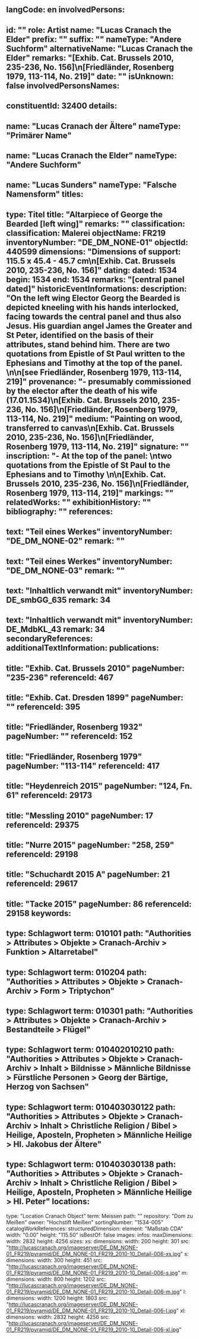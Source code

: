 langCode: en
involvedPersons: 
 - 
   id: ""
  role: Artist
  name: "Lucas Cranach the Elder"
  prefix: ""
  suffix: ""
  nameType: "Andere Suchform"
  alternativeName: "Lucas Cranach the Elder"
  remarks: "[Exhib. Cat. Brussels 2010, 235-236, No. 156]\n[Friedländer, Rosenberg 1979, 113-114, No. 219]"
  date: ""
  isUnknown: false
involvedPersonsNames: 
 - 
   constituentId: 32400
  details: 
   - 
   name: "Lucas Cranach der Ältere"
    nameType: "Primärer Name"
   - 
   name: "Lucas Cranach the Elder"
    nameType: "Andere Suchform"
   - 
   name: "Lucas Sunders"
    nameType: "Falsche Namensform"
titles: 
 - 
   type: Titel
  title: "Altarpiece of George the Bearded [left wing]"
  remarks: ""
classification: 
 classification: Malerei
objectName: FR219
inventoryNumber: "DE_DM_NONE-01"
objectId: 440599
dimensions: "Dimensions of support: 115.5 x 45.4 - 45.7 cm\n[Exhib. Cat. Brussels 2010, 235-236, No. 156]"
dating: 
 dated: 1534
 begin: 1534
 end: 1534
 remarks: "[central panel dated]"
 historicEventInformations: 
description: "On the left wing Elector Georg the Bearded is depicted kneeling with his hands interlocked, facing towards the central panel and thus also Jesus. His guardian angel James the Greater and St Peter, identified on the basis of their attributes, stand behind him. There are two quotations from Epistle of St Paul written to the Ephesians and Timothy at the top of the panel. \n\n[see Friedländer, Rosenberg 1979, 113-114, 219]"
provenance: "- presumably commissioned by the elector after the death of his wife (17.01.1534)\n[Exhib. Cat. Brussels 2010, 235-236, No. 156]\n[Friedländer, Rosenberg 1979, 113-114, No. 219]"
medium: "Painting on wood, transferred to canvas\n[Exhib. Cat. Brussels 2010, 235-236, No. 156]\n[Friedländer, Rosenberg 1979, 113-114, No. 219]"
signature: ""
inscription: "- At the top of the panel: \ntwo quotations from the Epistle of St Paul to the Ephesians and to Timothy \n\n[Exhib. Cat. Brussels 2010, 235-236, No. 156]\n[Friedländer, Rosenberg 1979, 113-114, 219]"
markings: ""
relatedWorks: ""
exhibitionHistory: ""
bibliography: ""
references: 
 - 
   text: "Teil eines Werkes"
  inventoryNumber: "DE_DM_NONE-02"
  remark: ""
 - 
   text: "Teil eines Werkes"
  inventoryNumber: "DE_DM_NONE-03"
  remark: ""
 - 
   text: "Inhaltlich verwandt mit"
  inventoryNumber: DE_smbGG_635
  remark: 34
 - 
   text: "Inhaltlich verwandt mit"
  inventoryNumber: DE_MdbKL_43
  remark: 34
secondaryReferences: 
additionalTextInformation: 
publications: 
 - 
   title: "Exhib. Cat. Brussels 2010"
  pageNumber: "235-236"
  referenceId: 467
 - 
   title: "Exhib. Cat. Dresden 1899"
  pageNumber: ""
  referenceId: 395
 - 
   title: "Friedländer, Rosenberg 1932"
  pageNumber: ""
  referenceId: 152
 - 
   title: "Friedländer, Rosenberg 1979"
  pageNumber: "113-114"
  referenceId: 417
 - 
   title: "Heydenreich 2015"
  pageNumber: "124, Fn. 61"
  referenceId: 29173
 - 
   title: "Messling 2010"
  pageNumber: 17
  referenceId: 29375
 - 
   title: "Nurre 2015"
  pageNumber: "258, 259"
  referenceId: 29198
 - 
   title: "Schuchardt 2015 A"
  pageNumber: 21
  referenceId: 29617
 - 
   title: "Tacke 2015"
  pageNumber: 86
  referenceId: 29158
keywords: 
 - 
   type: Schlagwort
  term: 010101
  path: "Authorities > Attributes > Objekte > Cranach-Archiv > Funktion > Altarretabel"
 - 
   type: Schlagwort
  term: 010204
  path: "Authorities > Attributes > Objekte > Cranach-Archiv > Form > Triptychon"
 - 
   type: Schlagwort
  term: 010301
  path: "Authorities > Attributes > Objekte > Cranach-Archiv > Bestandteile > Flügel"
 - 
   type: Schlagwort
  term: 010402010210
  path: "Authorities > Attributes > Objekte > Cranach-Archiv > Inhalt > Bildnisse > Männliche Bildnisse > Fürstliche Personen > Georg der Bärtige, Herzog von Sachsen"
 - 
   type: Schlagwort
  term: 010403030122
  path: "Authorities > Attributes > Objekte > Cranach-Archiv > Inhalt > Christliche Religion / Bibel > Heilige, Aposteln, Propheten > Männliche Heilige > Hl. Jakobus der Ältere"
 - 
   type: Schlagwort
  term: 010403030138
  path: "Authorities > Attributes > Objekte > Cranach-Archiv > Inhalt > Christliche Religion / Bibel > Heilige, Aposteln, Propheten > Männliche Heilige > Hl. Peter"
locations: 
 - 
   type: "Location Cranach Object"
  term: Meissen
  path: ""
repository: "Dom zu Meißen"
owner: "Hochstift Meißen"
sortingNumber: "1534-005"
catalogWorkReferences: 
structuredDimension: 
 element: "Maßstab CDA"
 width: "0.00"
 height: "115.50"
isBestOf: false
images: 
 infos: 
  maxDimensions: 
   width: 2832
   height: 4256
 sizes: 
  xs: 
   dimensions: 
    width: 200
    height: 301
   src: "http://lucascranach.org/imageserver/DE_DM_NONE-01_FR219/pyramid/DE_DM_NONE-01_FR219_2010-10_Detail-006-xs.jpg"
  s: 
   dimensions: 
    width: 300
    height: 451
   src: "http://lucascranach.org/imageserver/DE_DM_NONE-01_FR219/pyramid/DE_DM_NONE-01_FR219_2010-10_Detail-006-s.jpg"
  m: 
   dimensions: 
    width: 800
    height: 1202
   src: "http://lucascranach.org/imageserver/DE_DM_NONE-01_FR219/pyramid/DE_DM_NONE-01_FR219_2010-10_Detail-006-m.jpg"
  l: 
   dimensions: 
    width: 1200
    height: 1803
   src: "http://lucascranach.org/imageserver/DE_DM_NONE-01_FR219/pyramid/DE_DM_NONE-01_FR219_2010-10_Detail-006-l.jpg"
  xl: 
   dimensions: 
    width: 2832
    height: 4256
   src: "http://lucascranach.org/imageserver/DE_DM_NONE-01_FR219/pyramid/DE_DM_NONE-01_FR219_2010-10_Detail-006-xl.jpg"